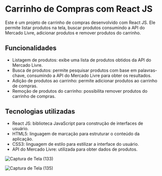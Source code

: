 # Carrinho de Compras com React JS

Este é um projeto de carrinho de compras desenvolvido com React JS. Ele permite listar produtos na tela, buscar produtos consumindo a API do Mercado Livre, adicionar produtos e remover produtos do carrinho.

## Funcionalidades

- Listagem de produtos: exibe uma lista de produtos obtidos da API do Mercado Livre.
- Busca de produtos: permite pesquisar produtos com base em palavras-chave, consumindo a API do Mercado Livre para obter os resultados.
- Adição de produtos ao carrinho: permite adicionar produtos ao carrinho de compras.
- Remoção de produtos do carrinho: possibilita remover produtos do carrinho de compras.

## Tecnologias utilizadas

- React JS: biblioteca JavaScript para construção de interfaces de usuário.
- HTML5: linguagem de marcação para estruturar o conteúdo da aplicação.
- CSS3: linguagem de estilo para estilizar a interface do usuário.
- API do Mercado Livre: utilizada para obter dados de produtos.

![Captura de Tela (133)](https://github.com/Denis-moreira98/shopping-cart-react/assets/72985107/c27a7252-1967-4ac2-a9ec-fe5192a96365)

![Captura de Tela (135)](https://github.com/Denis-moreira98/shopping-cart-react/assets/72985107/47f60d36-0a02-4a20-a774-7b8a8f427f88)

